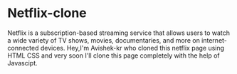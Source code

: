 # Netflix-clone
Netflix is a subscription-based streaming service that allows users to watch a wide variety of TV shows, movies, documentaries, and more on internet-connected devices.
Hey,I'm Avishek-kr who cloned this netflix page using HTML CSS and very soon I'll clone this page completely with the help of Javascipt.
